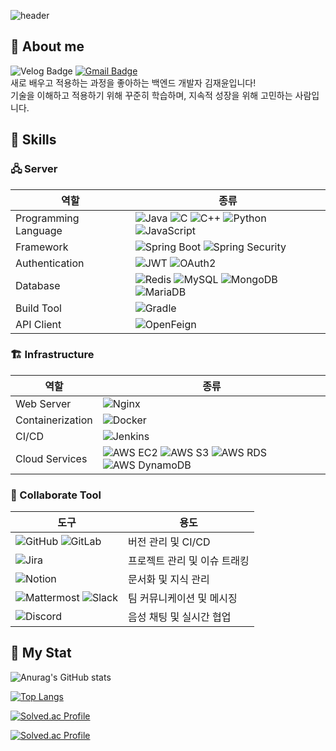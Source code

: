![header](https://capsule-render.vercel.app/api?type=waving&color=auto&height=300&section=header&text=Welcome!&fontSize=90&animation=fadeIn&fontAlignY=38&desc=I%20am%20Backend%20Developer%20Mr.Kim!&descAlignY=51&descAlign=62)

## 🙋 About me
![Velog Badge](http://img.shields.io/badge/-Velog-20c997?style=flat&link=https://velog.io/@joajy/)
[![Gmail Badge](https://img.shields.io/badge/Gmail-d14836?style=flat-square&logo=Gmail&logoColor=white&link=mailto:joajy98@gmail.com)](mailto:joajy98@gmail.com)
<br>
새로 배우고 적용하는 과정을 좋아하는 백엔드 개발자 김재윤입니다! <br>
기술을 이해하고 적용하기 위해 꾸준히 학습하며, 지속적 성장을 위해 고민하는 사람입니다. <br>


## 📓 Skills

### 🖧 Server

| 역할 | 종류 |
|------|------|
| Programming Language | ![Java](https://img.shields.io/badge/Java-007396?style=for-the-badge&logo=java&logoColor=white) ![C](https://img.shields.io/badge/C-A8B9CC?style=for-the-badge&logo=c&logoColor=white) ![C++](https://img.shields.io/badge/C++-00599C?style=for-the-badge&logo=cplusplus&logoColor=white) ![Python](https://img.shields.io/badge/Python-3776AB?style=for-the-badge&logo=python&logoColor=white) ![JavaScript](https://img.shields.io/badge/JavaScript-F7DF1E?style=for-the-badge&logo=javascript&logoColor=black) |
| Framework | ![Spring Boot](https://img.shields.io/badge/Spring%20Boot-6DB33F?style=for-the-badge&logo=spring-boot&logoColor=white) ![Spring Security](https://img.shields.io/badge/Spring%20Security-6DB33F?style=for-the-badge&logo=spring-security&logoColor=white) |
| Authentication | ![JWT](https://img.shields.io/badge/JWT-000000?style=for-the-badge&logo=JSON%20web%20tokens&logoColor=white) ![OAuth2](https://img.shields.io/badge/OAuth2-2496ED?style=for-the-badge&logo=OAuth&logoColor=white) |
| Database | ![Redis](https://img.shields.io/badge/Redis-DC382D?style=for-the-badge&logo=redis&logoColor=white) ![MySQL](https://img.shields.io/badge/MySQL-4479A1?style=for-the-badge&logo=mysql&logoColor=white) ![MongoDB](https://img.shields.io/badge/MongoDB-47A248?style=for-the-badge&logo=mongodb&logoColor=white) ![MariaDB](https://img.shields.io/badge/MariaDB-003545?style=for-the-badge&logo=mariadb&logoColor=white) |
| Build Tool | ![Gradle](https://img.shields.io/badge/Gradle-02303A?style=for-the-badge&logo=gradle&logoColor=white) |
| API Client | ![OpenFeign](https://img.shields.io/badge/OpenFeign-E10098?style=for-the-badge&logo=spring&logoColor=white) |

### 🏗️ Infrastructure

| 역할 | 종류 |
|------|------|
| Web Server | ![Nginx](https://img.shields.io/badge/Nginx-009639?style=for-the-badge&logo=nginx&logoColor=white) |
| Containerization | ![Docker](https://img.shields.io/badge/Docker-2496ED?style=for-the-badge&logo=docker&logoColor=white) |
| CI/CD | ![Jenkins](https://img.shields.io/badge/Jenkins-D24939?style=for-the-badge&logo=jenkins&logoColor=white) |
| Cloud Services | ![AWS EC2](https://img.shields.io/badge/AWS%20EC2-FF9900?style=for-the-badge&logo=amazon-aws&logoColor=white) ![AWS S3](https://img.shields.io/badge/AWS%20S3-569A31?style=for-the-badge&logo=amazon-s3&logoColor=white) ![AWS RDS](https://img.shields.io/badge/AWS%20RDS-527FFF?style=for-the-badge&logo=amazon-aws&logoColor=white) ![AWS DynamoDB](https://img.shields.io/badge/AWS%20DynamoDB-4053D6?style=for-the-badge&logo=amazon-dynamodb&logoColor=white) |

### 📠 Collaborate Tool

| 도구 | 용도 | 
|------|------| 
| ![GitHub](https://img.shields.io/badge/GitHub-181717?style=for-the-badge&logo=github&logoColor=white) ![GitLab](https://img.shields.io/badge/GitLab-FCA121?style=for-the-badge&logo=gitlab&logoColor=white) | 버전 관리 및 CI/CD | 
| ![Jira](https://img.shields.io/badge/Jira-0052CC?style=for-the-badge&logo=jira&logoColor=white) | 프로젝트 관리 및 이슈 트래킹 | 
| ![Notion](https://img.shields.io/badge/Notion-000000?style=for-the-badge&logo=notion&logoColor=white) | 문서화 및 지식 관리 | 
| ![Mattermost](https://img.shields.io/badge/Mattermost-0058CC?style=for-the-badge&logo=mattermost&logoColor=white) ![Slack](https://img.shields.io/badge/Slack-4A154B?style=for-the-badge&logo=slack&logoColor=white) | 팀 커뮤니케이션 및 메시징 | 
| ![Discord](https://img.shields.io/badge/Discord-7289DA?style=for-the-badge&logo=discord&logoColor=white) | 음성 채팅 및 실시간 협업 |


## 🚶 My Stat  
![Anurag's GitHub stats](https://github-readme-stats.vercel.app/api?username=Joajy&show_icons=true&theme=radical)                 

[![Top Langs](https://github-readme-stats.vercel.app/api/top-langs/?username=Joajy)](https://github.com/anuraghazra/github-readme-stats)

[![Solved.ac Profile](http://mazassumnida.wtf/api/generate_badge?boj=joajy)](https://solved.ac/joajy)

[![Solved.ac Profile](http://mazassumnida.wtf/api/generate_badge?boj=patricius)](https://solved.ac/patricius)

<!--
**Joajy/Joajy** is a ✨ _special_ ✨ repository because its `README.md` (this file) appears on your GitHub profile.

Here are some ideas to get you started:

- 🔭 I’m currently working on ...
- 🌱 I’m currently learning ...
- 👯 I’m looking to collaborate on ...
- 🤔 I’m looking for help with ...
- 💬 Ask me about ...
- 📫 How to reach me: ...
- 😄 Pronouns: ...
- ⚡ Fun fact: ...
-->
